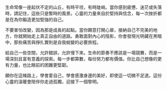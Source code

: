 生命常像一座起伏不定的山丘，有時平坦，有時陡峭。當你感到疲憊、迷茫或失落時，請記住，這些只是暫時的風景。心靈的力量來自於堅持與信念，每一次挫折都是在為你鍛造更加堅強的自己。

不要害怕改變，因為那是成長的起點。當你願意打開心扉，接納自己不完美的地方，你就開始走上真正自由的道路。勇敢面對內心的陰影，你會發現光明藏在黑暗中，那些痛苦與掙扎實則是自我蛻變的必要旅程。

給自己一些空間，允許錯誤，允許慢下來。生命的節奏不應該是一場競賽，而是一場深刻且富有意義的探索。每一步都算數，每份努力都有價值。你比自己想像的更有力量，也比眼前的困難更堅韌。

願你在這條路上，學會愛自己，學會感激身邊的美好，即使這一切微不足道。這份心靈的溫暖會陪伴你走過孤獨，迎接下一個黎明。